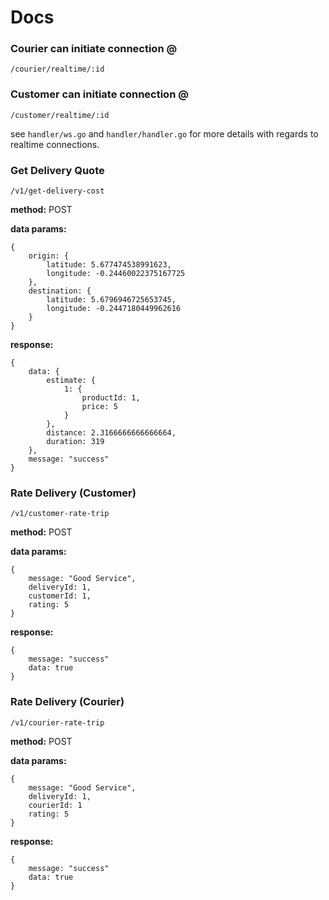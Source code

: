 # Docs

### Courier can initiate connection @

`/courier/realtime/:id`

### Customer can initiate connection @

`/customer/realtime/:id`

see `handler/ws.go` and `handler/handler.go` for more details with regards to realtime connections.

### Get Delivery Quote

`/v1/get-delivery-cost`

**method:** POST

**data params:**

```
{
    origin: {
        latitude: 5.677474538991623,
        longitude: -0.24460022375167725
    },
    destination: {
        latitude: 5.6796946725653745,
        longitude: -0.2447180449962616
    }
}
```

**response:**

```
{
    data: {
        estimate: {
            1: {
                productId: 1,
                price: 5
            }
        },
        distance: 2.3166666666666664,
        duration: 319
    },
    message: "success"
}
```

### Rate Delivery (Customer)

`/v1/customer-rate-trip`

**method:** POST

**data params:**

```
{
    message: "Good Service",
    deliveryId: 1,
    customerId: 1,
    rating: 5
}
```

**response:**

```
{
    message: "success"
    data: true
}
```

### Rate Delivery (Courier)

`/v1/courier-rate-trip`

**method:** POST

**data params:**

```
{
    message: "Good Service",
    deliveryId: 1,
    courierId: 1
    rating: 5
}
```

**response:**

```
{
    message: "success"
    data: true
}
```
